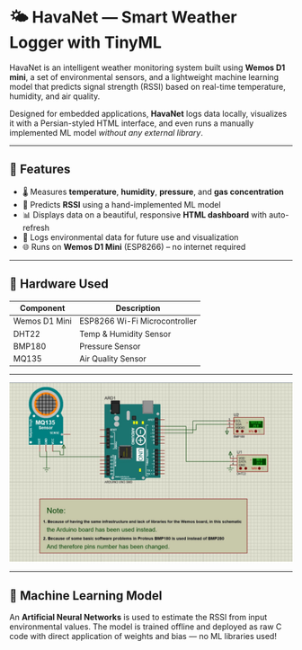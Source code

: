 # 🌤️ HavaNet — Smart Weather Logger with TinyML

HavaNet is an intelligent weather monitoring system built using **Wemos D1 mini**, a set of environmental sensors, and a lightweight machine learning model that predicts signal strength (RSSI) based on real-time temperature, humidity, and air quality.

Designed for embedded applications, **HavaNet** logs data locally, visualizes it with a Persian-styled HTML interface, and even runs a manually implemented ML model *without any external library*.

---

## 🚀 Features

- 🌡️ Measures **temperature**, **humidity**, **pressure**, and **gas concentration**
- 📶 Predicts **RSSI** using a hand-implemented ML model
- 📊 Displays data on a beautiful, responsive **HTML dashboard** with auto-refresh
- 💾 Logs environmental data for future use and visualization
- 🌐 Runs on **Wemos D1 Mini** (ESP8266) – no internet required

---

## 🔧 Hardware Used

| Component        | Description                    |
|------------------|--------------------------------|
| Wemos D1 Mini    | ESP8266 Wi-Fi Microcontroller  |
| DHT22            | Temp & Humidity Sensor         |
| BMP180           | Pressure Sensor                |
| MQ135            | Air Quality Sensor             |

---
<p align="center">
  <img src="data/SchematicMap" alt="نمودار شبکه" width="1000"/>
</p>


---

## 🧠 Machine Learning Model

An **Artificial Neural Networks** is used to estimate the RSSI from input environmental values. The model is trained offline and deployed as raw C code with direct application of weights and bias — no ML libraries used!


